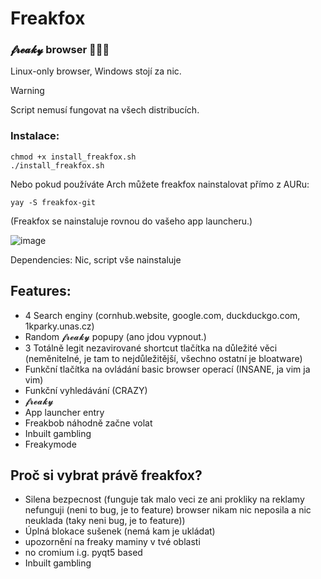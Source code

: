 # Freakfox
### 𝓯𝓻𝓮𝓪𝓴𝔂  browser 👅👅👅

Linux-only browser, Windows stojí za nic.

> [!Warning]  
> Script nemusí fungovat na všech distribucích.

### Instalace:
```
chmod +x install_freakfox.sh
./install_freakfox.sh
```
Nebo pokud používáte Arch můžete freakfox nainstalovat přímo z AURu:
```
yay -S freakfox-git
```

(Freakfox se nainstaluje rovnou do vašeho app launcheru.)

![image](https://github.com/user-attachments/assets/5340ba52-a4c5-46d9-b2f5-6de15c94b361)

Dependencies: Nic, script vše nainstaluje

## Features:
- 4 Search enginy (cornhub.website, google.com, duckduckgo.com, 1kparky.unas.cz)
- Random 𝓯𝓻𝓮𝓪𝓴𝔂 popupy (ano jdou vypnout.)
- 3 Totálně legit nezavirované shortcut tlačítka na důležité věci (neměnitelné, je tam to nejdůležitější, všechno ostatní je bloatware)
- Funkční tlačítka na ovládání basic browser operací (INSANE, ja vim ja vim)
- Funkční vyhledávání (CRAZY)
- 𝓯𝓻𝓮𝓪𝓴𝔂
- App launcher entry 
- Freakbob náhodně začne volat
- Inbuilt gambling
- Freakymode

## Proč si vybrat právě freakfox?
 - Silena bezpecnost (funguje tak malo veci ze ani prokliky na reklamy nefunguji (neni to bug, je to feature) browser nikam nic neposila a nic neuklada (taky neni bug, je to feature))
 - Úplná blokace sušenek (nemá kam je ukládat)
 - upozornění na freaky maminy v tvé oblasti
 - no cromium i.g. pyqt5 based
 - Inbuilt gambling
